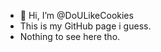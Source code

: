 - 👋 Hi, I’m @DoULikeCookies
- This is my GitHub page i guess.
- Nothing to see here tho.


<!---
DoULikeCookies/DoULikeCookies is a ✨ special ✨ repository because its `README.md` (this file) appears on your GitHub profile.
You can click the Preview link to take a look at your changes.
--->
